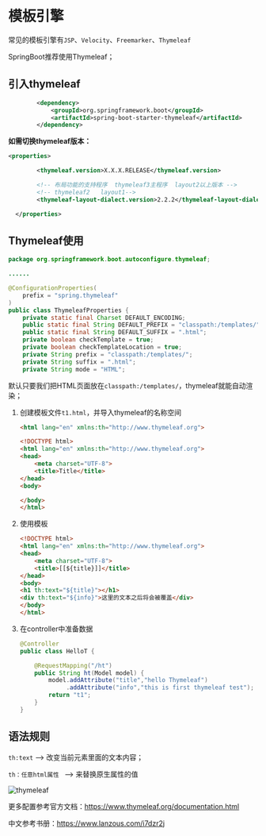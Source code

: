 # 模板引擎

常见的模板引擎有`JSP`、`Velocity`、`Freemarker`、`Thymeleaf`

SpringBoot推荐使用Thymeleaf；

## 引入thymeleaf

```xml
        <dependency>
            <groupId>org.springframework.boot</groupId>
            <artifactId>spring-boot-starter-thymeleaf</artifactId>
        </dependency>
```



**如需切换thymeleaf版本：**

```xml
<properties>

		<thymeleaf.version>X.X.X.RELEASE</thymeleaf.version>

		<!-- 布局功能的支持程序  thymeleaf3主程序  layout2以上版本 -->
		<!-- thymeleaf2   layout1-->
		<thymeleaf-layout-dialect.version>2.2.2</thymeleaf-layout-dialect.version>

  </properties>
```



## Thymeleaf使用

```java
package org.springframework.boot.autoconfigure.thymeleaf;

......

@ConfigurationProperties(
    prefix = "spring.thymeleaf"
)
public class ThymeleafProperties {
    private static final Charset DEFAULT_ENCODING;
    public static final String DEFAULT_PREFIX = "classpath:/templates/";
    public static final String DEFAULT_SUFFIX = ".html";
    private boolean checkTemplate = true;
    private boolean checkTemplateLocation = true;
    private String prefix = "classpath:/templates/";
    private String suffix = ".html";
    private String mode = "HTML";
```

默认只要我们把HTML页面放在`classpath:/templates/`，thymeleaf就能自动渲染；

1. 创建模板文件`t1.html`，并导入thymeleaf的名称空间

   ```html
   <html lang="en" xmlns:th="http://www.thymeleaf.org">
   ```

   ```html
   <!DOCTYPE html>
   <html lang="en" xmlns:th="http://www.thymeleaf.org">
   <head>
       <meta charset="UTF-8">
       <title>Title</title>
   </head>
   <body>
   
   </body>
   </html>
   ```

2. 使用模板

   ```html
   <!DOCTYPE html>
   <html lang="en" xmlns:th="http://www.thymeleaf.org">
   <head>
       <meta charset="UTF-8">
       <title>[[${title}]]</title>
   </head>
   <body>
   <h1 th:text="${title}"></h1>
   <div th:text="${info}">这里的文本之后将会被覆盖</div>
   </body>
   </html>
   ```

3. 在controller中准备数据

   ```java
   @Controller
   public class HelloT {
   
       @RequestMapping("/ht")
       public String ht(Model model) {
           model.addAttribute("title","hello Thymeleaf")
                .addAttribute("info","this is first thymeleaf test");
           return "t1";
       }
   }
   ```

   

## 语法规则

`th:text` --> 改变当前元素里面的文本内容；

`th：任意html属性 ` --> 来替换原生属性的值

![thymeleaf](https://cdn.tencentfs.clboy.cn/images/2021/20210911203236933.png)

更多配置参考官方文档：<https://www.thymeleaf.org/documentation.html>

中文参考书册：https://www.lanzous.com/i7dzr2j